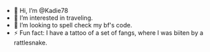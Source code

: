 - 👋 Hi, I’m @Kadie78
- 👀 I’m interested in traveling.
- 💞️ I’m looking to spell check my bf's code.
- ⚡ Fun fact: I have a tattoo of a set of fangs, where I was biiten by a rattlesnake. 

<!---
Kadie78/Kadie78 is a ✨ special ✨ repository because its `README.md` (this file) appears on your GitHub profile.
You can click the Preview link to take a look at your changes.
--->
